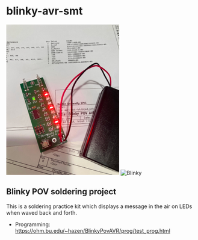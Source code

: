 # blinky-avr-smt

![Overview Photo](Photos/overview.jpg)
![Blinky](http://edf.bu.edu/pov/taxi.jpg)

## Blinky POV soldering project

This is a soldering practice kit which displays a message in the air
on LEDs when waved back and forth.  

* Programming: https://ohm.bu.edu/~hazen/BlinkyPovAVR/prog/test_prog.html
  
